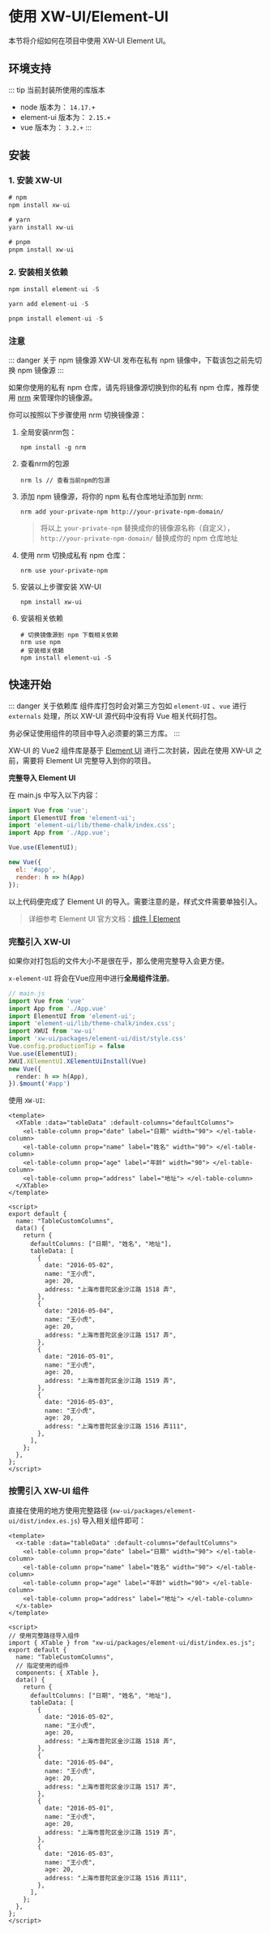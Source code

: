 # 使用 XW-UI/Element-UI

本节将介绍如何在项目中使用 XW-UI Element UI。

## 环境支持

::: tip 当前封装所使用的库版本

- node 版本为： `14.17.+`
- element-ui 版本为： `2.15.+`
- vue 版本为： `3.2.+`
  :::

## 安装

### 1. 安装 XW-UI

```js [NPM]
# npm
npm install xw-ui
```

```js [Yarn]
# yarn
yarn install xw-ui
```

```js [PNPM]
# pnpm
pnpm install xw-ui
```

### 2. 安装相关依赖

```js [NPM]
npm install element-ui -S
```

```js [Yarn]
yarn add element-ui -S
```

```js [PNPM]
pnpm install element-ui -S
```

### 注意

::: danger 关于 npm 镜像源
XW-UI 发布在私有 npm 镜像中，下载该包之前先切换 npm 镜像源
:::

如果你使用的私有 npm 仓库，请先将镜像源切换到你的私有 npm 仓库，推荐使用 [nrm](https://www.npmjs.com/package/nrm)  来管理你的镜像源。

你可以按照以下步骤使用 nrm 切换镜像源：

1. 全局安装nrm包：

   ```shell
   npm install -g nrm
   ```

2. 查看nrm的包源

   ```shell
   nrm ls // 查看当前npm的包源
   ```

3. 添加 npm 镜像源，将你的 npm 私有仓库地址添加到 nrm:

   ```shell
   nrm add your-private-npm http://your-private-npm-domain/
   ```

   > 将以上 `your-private-npm` 替换成你的镜像源名称（自定义），`http://your-private-npm-domain/` 替换成你的 npm 仓库地址

4. 使用 nrm 切换成私有 npm 仓库：

   ```shell
   nrm use your-private-npm
   ```

5. 安装以上步骤安装 XW-UI

   ```shell
   npm install xw-ui
   ```

6. 安装相关依赖

   ```shell
   # 切换镜像源到 npm 下载相关依赖
   nrm use npm
   # 安装相关依赖
   npm install element-ui -S
   ```

   

## 快速开始

::: danger 关于依赖库
组件库打包时会对第三方包如 `element-UI` 、`vue` 进行 `externals` 处理，所以 XW-UI 源代码中没有将 Vue 相关代码打包。

务必保证使用组件的项目中导入必须要的第三方库。
:::



XW-UI 的 Vue2 组件库是基于 [Element UI](https://element.eleme.cn/#/zh-CN/guide/design) 进行二次封装，因此在使用 XW-UI 之前，需要将 Element UI 完整导入到你的项目。

**完整导入 Element UI**

在 main.js 中写入以下内容：

```javascript {2-3,6}
import Vue from 'vue';
import ElementUI from 'element-ui';
import 'element-ui/lib/theme-chalk/index.css';
import App from './App.vue';

Vue.use(ElementUI);

new Vue({
  el: '#app',
  render: h => h(App)
});
```

以上代码便完成了 Element UI 的导入。需要注意的是，样式文件需要单独引入。

> 详细参考 Element UI 官方文档：[组件 | Element](https://element.eleme.cn/#/zh-CN/component/quickstart)



### 完整引入 XW-UI

如果你对打包后的文件大小不是很在乎，那么使用完整导入会更方便。

`x-element-UI` 将会在Vue应用中进行**全局组件注册**。

```ts {4-7,9-10}
// main.js
import Vue from 'vue'
import App from './App.vue'
import ElementUI from 'element-ui';
import 'element-ui/lib/theme-chalk/index.css';
import XWUI from 'xw-ui'
import 'xw-ui/packages/element-ui/dist/style.css'
Vue.config.productionTip = false
Vue.use(ElementUI);
XWUI.XElementUI.XElementUiInstall(Vue)
new Vue({
  render: h => h(App),
}).$mount('#app')

```

使用 `XW-UI`:

```vue
<template>
  <XTable :data="tableData" :default-columns="defaultColumns">
    <el-table-column prop="date" label="日期" width="90"> </el-table-column>
    <el-table-column prop="name" label="姓名" width="90"> </el-table-column>
    <el-table-column prop="age" label="年龄" width="90"> </el-table-column>
    <el-table-column prop="address" label="地址"> </el-table-column>
  </XTable>
</template>

<script>
export default {
  name: "TableCustomColumns",
  data() {
    return {
      defaultColumns: ["日期", "姓名", "地址"],
      tableData: [
        {
          date: "2016-05-02",
          name: "王小虎",
          age: 20,
          address: "上海市普陀区金沙江路 1518 弄",
        },
        {
          date: "2016-05-04",
          name: "王小虎",
          age: 20,
          address: "上海市普陀区金沙江路 1517 弄",
        },
        {
          date: "2016-05-01",
          name: "王小虎",
          age: 20,
          address: "上海市普陀区金沙江路 1519 弄",
        },
        {
          date: "2016-05-03",
          name: "王小虎",
          age: 20,
          address: "上海市普陀区金沙江路 1516 弄111",
        },
      ],
    };
  },
};
</script>
```



### 按需引入  XW-UI 组件

直接在使用的地方使用完整路径 (`xw-ui/packages/element-ui/dist/index.es.js`) 导入相关组件即可：
```vue
<template>
  <x-table :data="tableData" :default-columns="defaultColumns">
    <el-table-column prop="date" label="日期" width="90"> </el-table-column>
    <el-table-column prop="name" label="姓名" width="90"> </el-table-column>
    <el-table-column prop="age" label="年龄" width="90"> </el-table-column>
    <el-table-column prop="address" label="地址"> </el-table-column>
  </x-table>
</template>

<script>
// 使用完整路径导入组件
import { XTable } from "xw-ui/packages/element-ui/dist/index.es.js";
export default {
  name: "TableCustomColumns",
  // 指定使用的组件
  components: { XTable },
  data() {
    return {
      defaultColumns: ["日期", "姓名", "地址"],
      tableData: [
        {
          date: "2016-05-02",
          name: "王小虎",
          age: 20,
          address: "上海市普陀区金沙江路 1518 弄",
        },
        {
          date: "2016-05-04",
          name: "王小虎",
          age: 20,
          address: "上海市普陀区金沙江路 1517 弄",
        },
        {
          date: "2016-05-01",
          name: "王小虎",
          age: 20,
          address: "上海市普陀区金沙江路 1519 弄",
        },
        {
          date: "2016-05-03",
          name: "王小虎",
          age: 20,
          address: "上海市普陀区金沙江路 1516 弄111",
        },
      ],
    };
  },
};
</script>

```



